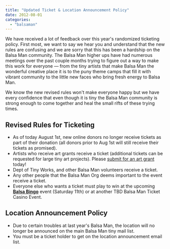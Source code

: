 ```yaml
---
title: "Updated Ticket & Location Announcement Policy"
date: 2012-08-01
categories: 
  - "balsaman"
---
```


We have received a lot of feedback over this year's randomized ticketing policy. First most, we want to say we hear you and understand that the new rules are confusing and we are sorry that this has been a hardship on the Balsa Man community. The Balsa Man higher ups have had numerous meetings over the past couple months trying to figure out a way to make this work for everyone — from the tiny artists that make Balsa Man the wonderful creative place it is to the puny theme camps that fill it with vibrant community to the little new faces who bring fresh energy to Balsa Man.

We know the new revised rules won't make everyone happy but we have every confidence that even though it is tiny the Balsa Man community is strong enough to come together and heal the small rifts of these trying times.

## Revised Rules for Ticketing

- As of today August 1st, new online donors no longer receive tickets as part of their donation (all donors prior to Aug 1st will still receive their tickets as promised).
- Artists who receive art grants receive a ticket (additional tickets can be requested for large tiny art projects). Please [submit for an art grant](https://balsaman.org/tiny-art-grants/) today!
- Dept of Tiny Works, and other Balsa Man volunteers receive a ticket.
- Any other people that the Balsa Man Org deems important to the event receive a ticket.
- Everyone else who wants a ticket must play to win at the upcoming [**Balsa Bingo**](https://balsaman.org/2012/08/balsa-bingo-aug-11th/) event (Saturday 11th) or at another TBD Balsa Man Ticket Casino Event.

## Location Announcement Policy

- Due to certain troubles at last year's Balsa Man, the location will no longer be announced on the main Balsa Man tiny mail list.
- You must be a ticket holder to get on the location announcement email list.
